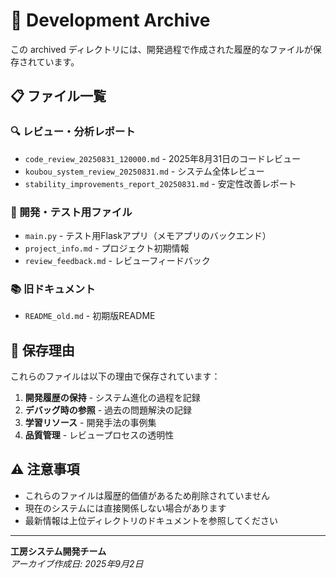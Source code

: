 # 📁 Development Archive

この archived ディレクトリには、開発過程で作成された履歴的なファイルが保存されています。

## 📋 ファイル一覧

### 🔍 レビュー・分析レポート
- `code_review_20250831_120000.md` - 2025年8月31日のコードレビュー
- `koubou_system_review_20250831.md` - システム全体レビュー
- `stability_improvements_report_20250831.md` - 安定性改善レポート

### 🧪 開発・テスト用ファイル
- `main.py` - テスト用Flaskアプリ（メモアプリのバックエンド）
- `project_info.md` - プロジェクト初期情報
- `review_feedback.md` - レビューフィードバック

### 📚 旧ドキュメント
- `README_old.md` - 初期版README

## 🎯 保存理由

これらのファイルは以下の理由で保存されています：

1. **開発履歴の保持** - システム進化の過程を記録
2. **デバッグ時の参照** - 過去の問題解決の記録
3. **学習リソース** - 開発手法の事例集
4. **品質管理** - レビュープロセスの透明性

## ⚠️ 注意事項

- これらのファイルは履歴的価値があるため削除されていません
- 現在のシステムには直接関係しない場合があります
- 最新情報は上位ディレクトリのドキュメントを参照してください

---

**工房システム開発チーム**  
*アーカイブ作成日: 2025年9月2日*